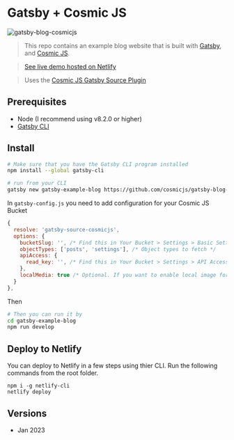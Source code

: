 # Gatsby + Cosmic JS

![gatsby-blog-cosmicjs](https://cdn.cosmicjs.com/fe5196f0-42c2-11ea-8d10-df553329919a-gatsby-blog-cosmic.png "The index page of the starter blog")

> This repo contains an example blog website that is built with [Gatsby](https://www.gatsbyjs.org/), and [Cosmic JS](https://www.cosmicjs.com).

> [See live demo hosted on Netlify](https://gatsby-blog-cosmicjs.netlify.com/)

> Uses the [Cosmic JS Gatsby Source Plugin](https://www.npmjs.com/package/gatsby-source-cosmicjs)

## Prerequisites

- Node (I recommend using v8.2.0 or higher)
- [Gatsby CLI](https://www.gatsbyjs.org/docs/)

## Install

``` bash
# Make sure that you have the Gatsby CLI program installed
npm install --global gatsby-cli

# run from your CLI
gatsby new gatsby-example-blog https://github.com/cosmicjs/gatsby-blog-cosmicjs
```
In `gatsby-config.js` you need to add configuration for your Cosmic JS Bucket

``` javascript
{
  resolve: 'gatsby-source-cosmicjs',
  options: {
    bucketSlug: '', /* Find this in Your Bucket > Settings > Basic Settings after logging in at https://app.cosmicjs.com/login */
    objectTypes: ['posts', 'settings'], /* Object types to fetch */
    apiAccess: {
      read_key: '', /* Find this in Your Bucket > Settings > API Access after logging in at https://app.cosmicjs.com/login */
    },
    localMedia: true /* Optional. If you want to enable local image for Gatsby Image */
  }
},
```

Then

``` bash
# Then you can run it by
cd gatsby-example-blog
npm run develop
```

## Deploy to Netlify
You can deploy to Netlify in a few steps using thier CLI. Run the following commands from the root folder.
```
npm i -g netlify-cli
netlify deploy
```

## Versions
- Jan 2023
